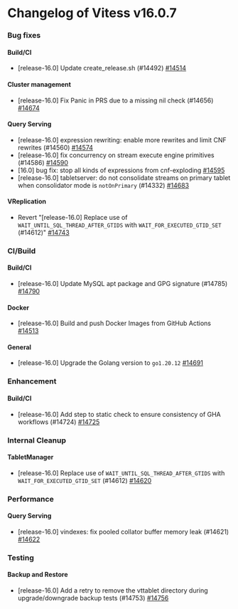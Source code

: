 # Changelog of Vitess v16.0.7

### Bug fixes 
#### Build/CI
 * [release-16.0] Update create_release.sh (#14492) [#14514](https://github.com/vitessio/vitess/pull/14514) 
#### Cluster management
 * [release-16.0] Fix Panic in PRS due to a missing nil check (#14656) [#14674](https://github.com/vitessio/vitess/pull/14674) 
#### Query Serving
 * [release-16.0] expression rewriting: enable more rewrites and limit CNF rewrites (#14560) [#14574](https://github.com/vitessio/vitess/pull/14574)
 * [release-16.0] fix concurrency on stream execute engine primitives (#14586) [#14590](https://github.com/vitessio/vitess/pull/14590)
 * [16.0] bug fix: stop all kinds of expressions from cnf-exploding [#14595](https://github.com/vitessio/vitess/pull/14595)
 * [release-16.0] tabletserver: do not consolidate streams on primary tablet when consolidator mode is `notOnPrimary` (#14332) [#14683](https://github.com/vitessio/vitess/pull/14683) 
#### VReplication
 * Revert "[release-16.0] Replace use of `WAIT_UNTIL_SQL_THREAD_AFTER_GTIDS` with `WAIT_FOR_EXECUTED_GTID_SET` (#14612)" [#14743](https://github.com/vitessio/vitess/pull/14743)
### CI/Build 
#### Build/CI
 * [release-16.0] Update MySQL apt package and GPG signature (#14785) [#14790](https://github.com/vitessio/vitess/pull/14790) 
#### Docker
 * [release-16.0] Build and push Docker Images from GitHub Actions [#14513](https://github.com/vitessio/vitess/pull/14513) 
#### General
 * [release-16.0] Upgrade the Golang version to `go1.20.12` [#14691](https://github.com/vitessio/vitess/pull/14691)
### Enhancement 
#### Build/CI
 * [release-16.0] Add step to static check to ensure consistency of GHA workflows (#14724) [#14725](https://github.com/vitessio/vitess/pull/14725)
### Internal Cleanup 
#### TabletManager
 * [release-16.0] Replace use of `WAIT_UNTIL_SQL_THREAD_AFTER_GTIDS` with `WAIT_FOR_EXECUTED_GTID_SET` (#14612) [#14620](https://github.com/vitessio/vitess/pull/14620)
### Performance 
#### Query Serving
 * [release-16.0] vindexes: fix pooled collator buffer memory leak (#14621) [#14622](https://github.com/vitessio/vitess/pull/14622)
### Testing 
#### Backup and Restore
 * [release-16.0] Add a retry to remove the vttablet directory during upgrade/downgrade backup tests (#14753) [#14756](https://github.com/vitessio/vitess/pull/14756)

